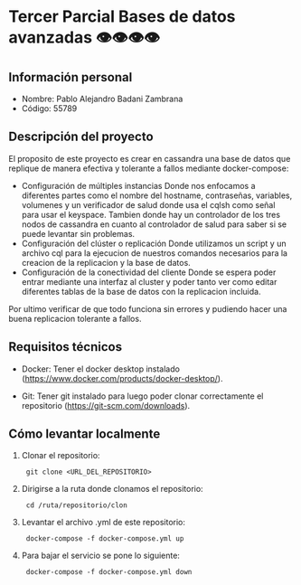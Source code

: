 # Tercer Parcial Bases de datos avanzadas 👁️👁️👁️👁️

## Información personal
- Nombre: Pablo Alejandro Badani Zambrana
- Código: 55789

## Descripción del proyecto 
El proposito de este proyecto es crear en cassandra una base de datos que replique de manera efectiva y tolerante a fallos mediante docker-compose:
* Configuración de múltiples instancias
  Donde nos enfocamos a diferentes partes como el nombre del hostname, contraseñas, variables, volumenes y un verificador de salud donde usa el cqlsh como señal para usar el keyspace.
  Tambien donde hay un controlador de los tres nodos de cassandra en cuanto al controlador de salud para saber si se puede levantar sin problemas.
* Configuración del clúster o replicación
  Donde utilizamos un script y un archivo cql para la ejecucion de nuestros comandos necesarios para la creacion de la replicacion y la base de datos.
* Configuración de la conectividad del cliente
  Donde se espera poder entrar mediante una interfaz al cluster y poder tanto ver como editar diferentes tablas de la base de datos con la replicacion incluida.

Por ultimo verificar de que todo funciona sin errores y pudiendo hacer una buena replicacion tolerante a fallos.

## Requisitos técnicos
* Docker: Tener el docker desktop instalado (https://www.docker.com/products/docker-desktop/).

* Git: Tener git instalado para luego poder clonar correctamente el repositorio (https://git-scm.com/downloads).

## Cómo levantar localmente
1. Clonar el repositorio:

        git clone <URL_DEL_REPOSITORIO>

2. Dirigirse a la ruta donde clonamos el repositorio:

        cd /ruta/repositorio/clon

3. Levantar el archivo .yml de este repositorio:

        docker-compose -f docker-compose.yml up

4. Para bajar el servicio se pone lo siguiente:

        docker-compose -f docker-compose.yml down
